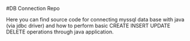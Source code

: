 #DB Connection Repo

Here you can find source code for connecting myssql data base with java (via jdbc driver) and how to perform basic CREATE INSERT UPDATE DELETE operations through java application. 

